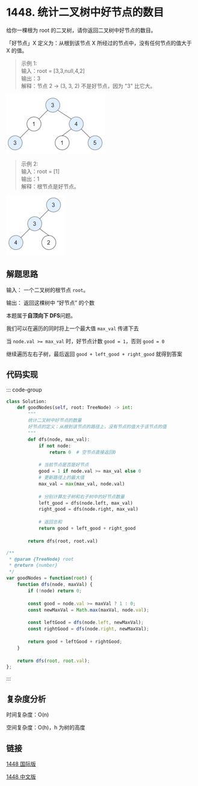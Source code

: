 # 1448. 统计二叉树中好节点的数目 <Badge type="warning" text="Medium" />

给你一棵根为 root 的二叉树，请你返回二叉树中好节点的数目。

「好节点」X 定义为：从根到该节点 X 所经过的节点中，没有任何节点的值大于 X 的值。

>示例 1:  
输入：root = [3,3,null,4,2]  
输出：3  
解释：节点 2 -> (3, 3, 2) 不是好节点，因为 "3" 比它大。

![1448-1](./assets/1448-1.png)

>示例 2:  
输入：root = [1]  
输出：1  
解释：根节点是好节点。

![1448-2](./assets/1448-2.png)

## 解题思路

输入： 一个二叉树的根节点 `root`。

输出： 返回这棵树中 “好节点” 的个数

本题属于**自顶向下 DFS**问题。

我们可以在遍历的同时将上一个最大值 `max_val` 传递下去

当 `node.val >= max_val` 时，好节点计数 `good = 1`，否则 `good = 0`

继续遍历左右子树，最后返回 `good + left_good + right_good` 就得到答案

## 代码实现

::: code-group

```python
class Solution:
    def goodNodes(self, root: TreeNode) -> int:
        """
        统计二叉树中好节点的数量
        好节点的定义：从根到该节点的路径上，没有节点的值大于该节点的值
        """
        def dfs(node, max_val):
            if not node:
                return 0  # 空节点直接返回0
            
            # 当前节点是否是好节点
            good = 1 if node.val >= max_val else 0
            # 更新路径上的最大值
            max_val = max(max_val, node.val)
            
            # 分别计算左子树和右子树中的好节点数量
            left_good = dfs(node.left, max_val)
            right_good = dfs(node.right, max_val)
            
            # 返回总和
            return good + left_good + right_good

        return dfs(root, root.val)
```

```javascript
/**
 * @param {TreeNode} root
 * @return {number}
 */
var goodNodes = function(root) {
    function dfs(node, maxVal) {
        if (!node) return 0;

        const good = node.val >= maxVal ? 1 : 0;
        const newMaxVal = Math.max(maxVal, node.val);

        const leftGood = dfs(node.left, newMaxVal);
        const rightGood = dfs(node.right, newMaxVal);

        return good + leftGood + rightGood;
    }

    return dfs(root, root.val);
};
```

:::

## 复杂度分析

时间复杂度：O(n)

空间复杂度：O(h)，h 为树的高度

## 链接

[1448 国际版](https://leetcode.com/problems/count-good-nodes-in-binary-tree/description/)

[1448 中文版](https://leetcode.cn/problems/count-good-nodes-in-binary-tree/description/)
